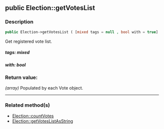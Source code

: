 ## public Election::getVotesList

### Description    

```php
public Election->getVotesList ( [mixed tags = null , bool with = true] ) : array
```

Get registered vote list.
    

##### **tags:** *mixed*   
    


##### **with:** *bool*   
    


### Return value:   

*(array)* Populated by each Vote object.


---------------------------------------

### Related method(s)      

* [Election::countVotes](../Election%20Class/public%20Election--countVotes.md)    
* [Election::getVotesListAsString](../Election%20Class/public%20Election--getVotesListAsString.md)    
